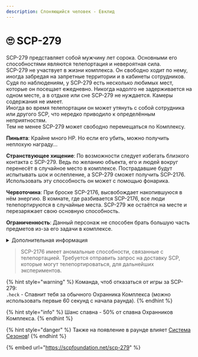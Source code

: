 ```yaml
---
description: Слоняющийся человек - Евклид
---
```


# 🙄 SCP-279

SCP-279 представляет собой мужчину лет сорока. Основными его способностями являются телепортация и невероятная сила.\
SCP-279 не участвует в жизни комплекса. Он свободно ходит по нему, иногда забредая на запретные территории и в кабинеты сотрудников. Судя по наблюдениям, у SCP-279 есть несколько любимых мест, которые он посещает ежедневно. Никогда надолго не задерживается на одном месте, а в отдыхе или сне SCP-279 не нуждается. Камеры содержания не имеет. \
Иногда во время телепортации он может утянуть с собой сотрудника или другого SCP, что нередко приводило к определённым неприятностям.\
Тем не менее SCP-279 может свободно перемещаться по Комплексу.

**Пиньята**: Крайне много HP. Но если его убить, можно получить неплохую награду...

**Странствующее хищение**: По возможности следует избегать близкого контакта с SCP-279. Ведь по желанию объекта, его и людей вокруг перенесёт в случайное место в комплексе. Пострадавшие будут испытывать шок и ослепление, а SCP-279 сможет получить SCP-2176. Использовать эту способность он может с помощью фонарика.

**Червоточина**: При броске SCP-2176, высвобождает накопившуюся в нём энергию. В комнате, где разбивается SCP-2176, все люди телепортируются в случайные места. SCP-279 же остаётся на месте и перезаряжает свою основную способность.

**Ограниченность**: Данный персонаж не способен брать большую часть предметов из-за его задачи в комплексе.

<details>

<summary>Дополнительная информация</summary>

* **Класс**: Обучения
* **Уровень доступа**: Отсутствует
* **Особое снаряжение**: Фонарик

</details>

> SCP-2176 имеет аномальные способности, связанные с телепортацией. Требуется отправить запрос на доставку SCP, которые могут телепортироваться, для дальнейших экспериментов.

{% hint style="warning" %}
Команда, чтоб отказаться от игры за SCP-279:\
`.heck` - Спавнит тебя за обычного Охранника Комплекса (можно использовать первые 60 секунд с начала раунда).
{% endhint %}

{% hint style="info" %}
Шанс спавна - 50% от спавна Охранников Комплекса.
{% endhint %}

{% hint style="danger" %}
Также на появление в раунде влияет [Система Сезонов](../../server-systems/seasons-system.md)!
{% endhint %}

{% embed url="https://scpfoundation.net/scp-279" %}
